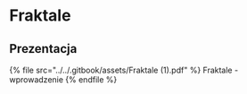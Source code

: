 # Fraktale

## Prezentacja

{% file src="../../.gitbook/assets/Fraktale (1).pdf" %}
Fraktale - wprowadzenie
{% endfile %}
